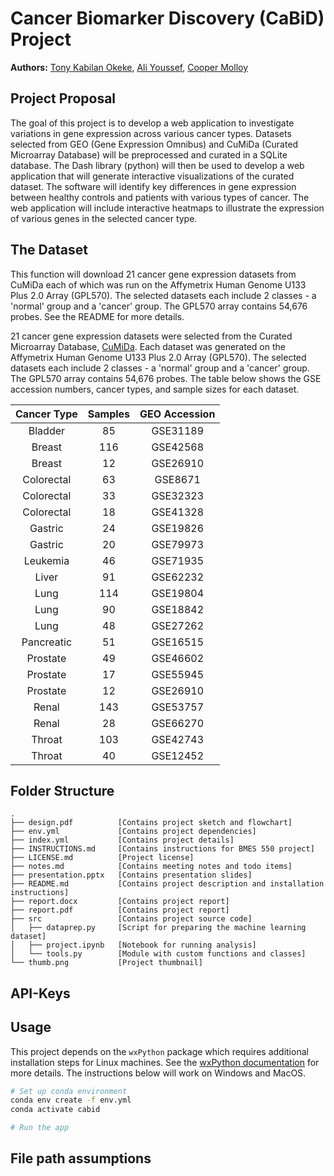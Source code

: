 # Cancer Biomarker Discovery (CaBiD) Project

**Authors:** [Tony Kabilan Okeke](mailto:tonykabilanokeke@gmail.com),
             [Ali Youssef](mailto:amy57@drexel.edu),
             [Cooper Molloy](mailto:cdm348@drexel.edu)

## Project Proposal

The goal of this project is to develop a web application to investigate 
variations in gene expression across various cancer types. Datasets selected 
from GEO (Gene Expression Omnibus) and CuMiDa (Curated Microarray Database) 
will be preprocessed and curated in a SQLite database. The Dash library (python) 
will then be used to develop a web application that will generate interactive 
visualizations of the curated dataset. The software will identify key 
differences in gene expression between healthy controls and patients with 
various types of cancer. The web application will include interactive heatmaps 
to illustrate the expression of various genes in the selected cancer type.

## The Dataset

This function will download 21 cancer gene expression datasets from CuMiDa
    each of which was run on the Affymetrix Human Genome U133 Plus 2.0 Array
    (GPL570). The selected datasets each include 2 classes - a 'normal' group
    and a 'cancer' group. The GPL570 array contains 54,676 probes. See the
    README for more details.

21 cancer gene expression datasets were selected from the Curated Microarray
Database, [CuMiDa](https://sbcb.inf.ufrgs.br/cumida). Each dataset was
generated on the Affymetrix Human Genome U133 Plus 2.0 Array (GPL570). The
selected datasets each include 2 classes - a 'normal' group and a 'cancer'
group. The GPL570 array contains 54,676 probes. The table below shows the GSE
accession numbers, cancer types, and sample sizes for each dataset.

| Cancer Type |   Samples | GEO Accession |
|:-----------:|:---------:|:-------------:|
| Bladder     |        85 | GSE31189      |
| Breast      |       116 | GSE42568      |
| Breast      |        12 | GSE26910      |
| Colorectal  |        63 | GSE8671       |
| Colorectal  |        33 | GSE32323      |
| Colorectal  |        18 | GSE41328      |
| Gastric     |        24 | GSE19826      |
| Gastric     |        20 | GSE79973      |
| Leukemia    |        46 | GSE71935      |
| Liver       |        91 | GSE62232      |
| Lung        |       114 | GSE19804      |
| Lung        |        90 | GSE18842      |
| Lung        |        48 | GSE27262      |
| Pancreatic  |        51 | GSE16515      |
| Prostate    |        49 | GSE46602      |
| Prostate    |        17 | GSE55945      |
| Prostate    |        12 | GSE26910      |
| Renal       |       143 | GSE53757      |
| Renal       |        28 | GSE66270      |
| Throat      |       103 | GSE42743      |
| Throat      |        40 | GSE12452      |

## Folder Structure

```
.
├── design.pdf          [Contains project sketch and flowchart]
├── env.yml             [Contains project dependencies]
├── index.yml           [Contains project details]
├── INSTRUCTIONS.md     [Contains instructions for BMES 550 project]
├── LICENSE.md          [Project license]
├── notes.md            [Contains meeting notes and todo items]
├── presentation.pptx   [Contains presentation slides]
├── README.md           [Contains project description and installation instructions]
├── report.docx         [Contains project report]
├── report.pdf          [Contains project report]
├── src                 [Contains project source code]
│   ├── dataprep.py     [Script for preparing the machine learning dataset]
│   ├── project.ipynb   [Notebook for running analysis]
│   └── tools.py        [Module with custom functions and classes]
└── thumb.png           [Project thumbnail]
```

## API-Keys

## Usage

This project depends on the `wxPython` package which requires additional
installation steps for Linux machines. See the
[wxPython documentation](https://wxpython.org/pages/downloads/) for more details.
The instructions below will work on Windows and MacOS.

```bash
# Set up conda environment
conda env create -f env.yml
conda activate cabid

# Run the app
```

## File path assumptions
